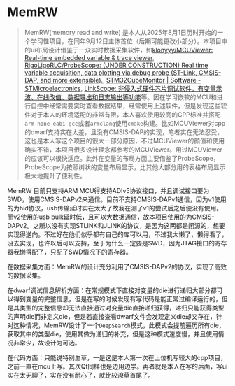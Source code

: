 # MemRW

> MemRW(memory read and write) 是本人从2025年8月1日历时开始的一个学习性项目，在同年9月12日主体首位（后期可能更改小部分）。本项目中的ui布局设计借鉴于一众实时数据采集软件，如[klonyyy/MCUViewer: Real-time embedded variable & trace viewer](https://github.com/klonyyy/MCUViewer), [RigoLigoRLC/ProbeScope: (UNDER CONSTRUCTION) Real time variable acquisition, data plotting via debug probe (ST-Link, CMSIS-DAP, and more extensible).](https://github.com/RigoLigoRLC/ProbeScope), [STM32CubeMonitor | Software - STMicroelectronics](https://www.st.com/en/development-tools/stm32cubemonitor.html), [LinkScope: 非侵入式硬件芯片调试软件，有变量示波、在线改值、数据导出和日志输出等功能](https://gitee.com/skythinker/link-scope)等。因在学习嵌软的MCU和进行自控中经常需要实时查看数据结果，经常使用上述软件，但是发现这些软件对于本人的环境适配的非常有限，本人喜欢使用较高的CPP标准并搭配`arm-none-eabi-gcc`或者`armclang`使用`cmake`构建。比如MCUViewer对cpp的dwarf支持实在太差，且没有CMSIS-DAP的实现，笔者实在无法忍受，这也是本人写这个项目的很大一部分原因，不过MCUViewer的颜值和使用确实不错，本项目很多设计理念都参考的MCUViewer。用过MCUViewer的应该可以很快适应。此外在变量的布局方面主要借鉴了ProbeScope，ProbeScope为按照树状的变量布局显示，比其他大部分用的表格布局显示极大地提升了便利性。

MemRW 目前只支持ARM MCU得支持ADIv5协议接口，并且调试接口要为SWD，使用CMSIS-DAPv2来通信。目前不支持CMSIS-DAPv1通信，因为v1使用的为hid协议，usb传输延时实在太大了故我在测了v1的尝试后之后便没有使用。而v2使用的usb bulk延时低，且可以大数据通信，故本项目使用的为CMSIS-DAPv2。之所以没有实现STLINK和JLINK的协议，是因为这两都是闭源的，想要实现得逆向。不过好在他们似乎都有自己的库可以用，不过我太懒了，懒得看了，没去实现，也许以后可以支持，至于为什么一定要是SWD，因为JTAG接口的寄存器我懒得配了，只配了SWD情况下的寄存器。

在数据采集方面：MemRW的设计充分利用了CMSIS-DAPv2的协议，实现了高效的数据采集。

在dwarf调试信息解析方面：在常规模式下直接对变量的die进行递归大部分都可以得到变量的完整信息，但是在写的时候发现有写代码是能正常过编译运行的，但是其类型的完整信息却无法直接通过对变量die直接递归获得，递归只能获得类型的声明die而非定义die，但是若直接查看dwarf文件会发现定义die却又存在，针对这种情况，MemRW设计了一个`DeepSearch`模式，此模式会提前遍历所有die，获取其中的类型die，使用其做为递归的补充，但是这种模式速度慢，并且使用情况非常少，故设计为可选。

在代码方面：只能说特别生草，一是这是本人第一次在上位机写较大的cpp项目，之前一直在mcu上写。其次Qt同样也是边用边学。再者就是本人在写的后面，写ui实在太无聊了，实在没有耐心了，就比较潦草首尾了。